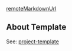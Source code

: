 <!-- markdownlint-disable-file MD041-->
[remoteMarkdownUrl](https://raw.githubusercontent.com/Torimune29/nix-command-helper/main/README.md)

## About Template

See: [project-template](template)
